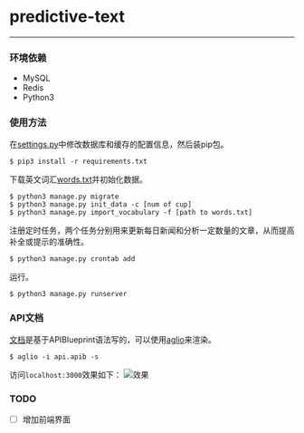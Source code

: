 # predictive-text

- - -

### 环境依赖
- MySQL
- Redis
- Python3


### 使用方法
在[settings.py](predictive_text/settings.py)中修改数据库和缓存的配置信息，然后装pip包。
```
$ pip3 install -r requirements.txt
```

下载英文词汇[words.txt](https://github.com/dwyl/english-words/blob/master/words.txt)并初始化数据。
```
$ python3 manage.py migrate
$ python3 manage.py init_data -c [num of cup]
$ python3 manage.py import_vocabulary -f [path to words.txt]
```

注册定时任务，两个任务分别用来更新每日新闻和分析一定数量的文章，从而提高补全或提示的准确性。
```
$ python3 manage.py crontab add
```

运行。
```
$ python3 manage.py runserver
```


### API文档
[文档](api.apib)是基于APIBlueprint语法写的，可以使用[aglio](https://github.com/danielgtaylor/aglio)来渲染。
```
$ aglio -i api.apib -s
```
访问```localhost:3000```效果如下：
![效果](https://user-images.githubusercontent.com/16357973/35916588-d39062ee-0c45-11e8-9d1c-1d87936e73be.png)


### TODO
- [ ] 增加前端界面
